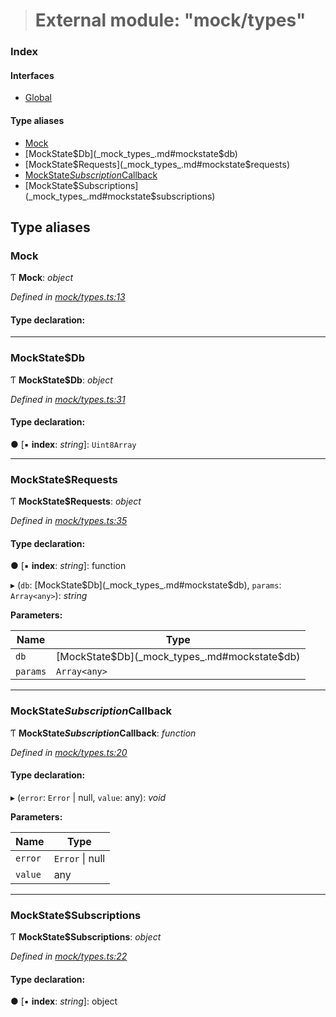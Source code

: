 > # External module: "mock/types"

### Index

#### Interfaces

* [Global](../interfaces/_mock_types_.global.md)

#### Type aliases

* [Mock](_mock_types_.md#mock)
* [MockState$Db](_mock_types_.md#mockstate$db)
* [MockState$Requests](_mock_types_.md#mockstate$requests)
* [MockState$Subscription$Callback](_mock_types_.md#mockstate$subscription$callback)
* [MockState$Subscriptions](_mock_types_.md#mockstate$subscriptions)

## Type aliases

###  Mock

Ƭ **Mock**: *object*

*Defined in [mock/types.ts:13](https://github.com/polkadot-js/api/blob/eec4ca7/packages/rpc-provider/src/mock/types.ts#L13)*

#### Type declaration:

___

###  MockState$Db

Ƭ **MockState$Db**: *object*

*Defined in [mock/types.ts:31](https://github.com/polkadot-js/api/blob/eec4ca7/packages/rpc-provider/src/mock/types.ts#L31)*

#### Type declaration:

● \[▪ **index**: *string*\]: `Uint8Array`

___

###  MockState$Requests

Ƭ **MockState$Requests**: *object*

*Defined in [mock/types.ts:35](https://github.com/polkadot-js/api/blob/eec4ca7/packages/rpc-provider/src/mock/types.ts#L35)*

#### Type declaration:

● \[▪ **index**: *string*\]: function

▸ (`db`: [MockState$Db](_mock_types_.md#mockstate$db), `params`: `Array<any>`): *string*

**Parameters:**

Name | Type |
------ | ------ |
`db` | [MockState$Db](_mock_types_.md#mockstate$db) |
`params` | `Array<any>` |

___

###  MockState$Subscription$Callback

Ƭ **MockState$Subscription$Callback**: *function*

*Defined in [mock/types.ts:20](https://github.com/polkadot-js/api/blob/eec4ca7/packages/rpc-provider/src/mock/types.ts#L20)*

#### Type declaration:

▸ (`error`: `Error` | null, `value`: any): *void*

**Parameters:**

Name | Type |
------ | ------ |
`error` | `Error` \| null |
`value` | any |

___

###  MockState$Subscriptions

Ƭ **MockState$Subscriptions**: *object*

*Defined in [mock/types.ts:22](https://github.com/polkadot-js/api/blob/eec4ca7/packages/rpc-provider/src/mock/types.ts#L22)*

#### Type declaration:

● \[▪ **index**: *string*\]: object